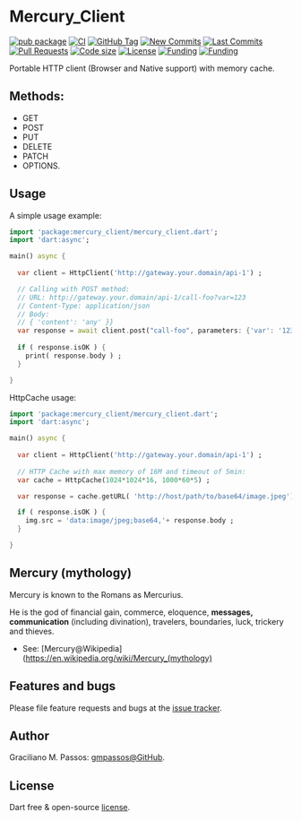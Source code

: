 # Mercury_Client

[![pub package](https://img.shields.io/pub/v/mercury_client.svg?logo=dart&logoColor=00b9fc)](https://pub.dartlang.org/packages/mercury_client)
[![CI](https://img.shields.io/github/workflow/status/gmpassos/mercury_client/Dart%20CI/master?logo=github-actions&logoColor=white)](https://github.com/gmpassos/mercury_client/actions)
[![GitHub Tag](https://img.shields.io/github/v/tag/gmpassos/mercury_client?logo=git&logoColor=white)](https://github.com/gmpassos/mercury_client/releases)
[![New Commits](https://img.shields.io/github/commits-since/gmpassos/mercury_client/latest?logo=git&logoColor=white)](https://github.com/gmpassos/mercury_client/network)
[![Last Commits](https://img.shields.io/github/last-commit/gmpassos/mercury_client?logo=git&logoColor=white)](https://github.com/gmpassos/mercury_client/commits/master)
[![Pull Requests](https://img.shields.io/github/issues-pr/gmpassos/mercury_client?logo=github&logoColor=white)](https://github.com/gmpassos/mercury_client/pulls)
[![Code size](https://img.shields.io/github/languages/code-size/gmpassos/mercury_client?logo=github&logoColor=white)](https://github.com/gmpassos/mercury_client)
[![License](https://img.shields.io/github/license/gmpassos/mercury_client?logo=open-source-initiative&logoColor=green)](https://github.com/gmpassos/mercury_client/blob/master/LICENSE)
[![Funding](https://img.shields.io/badge/Donate-yellow?labelColor=666666&style=plastic&logo=liberapay)](https://liberapay.com/gmpassos/donate)
[![Funding](https://img.shields.io/liberapay/patrons/gmpassos.svg?logo=liberapay)](https://liberapay.com/gmpassos/donate)


Portable HTTP client (Browser and Native support) with memory cache. 

## Methods:

  - GET
  - POST
  - PUT
  - DELETE
  - PATCH
  - OPTIONS.

## Usage

A simple usage example:

```dart
import 'package:mercury_client/mercury_client.dart';
import 'dart:async';

main() async {
  
  var client = HttpClient('http://gateway.your.domain/api-1') ;

  // Calling with POST method:
  // URL: http://gateway.your.domain/api-1/call-foo?var=123
  // Content-Type: application/json
  // Body:
  // { 'content': 'any' }}
  var response = await client.post("call-foo", parameters: {'var': '123'}, body: "{ 'content': 'any' }}", contentType: 'application/json') ;
  
  if ( response.isOK ) {
    print( response.body ) ;
  }

}
```

HttpCache usage:


```dart
import 'package:mercury_client/mercury_client.dart';
import 'dart:async';

main() async {
  
  var client = HttpClient('http://gateway.your.domain/api-1') ;
  
  // HTTP Cache with max memory of 16M and timeout of 5min:
  var cache = HttpCache(1024*1024*16, 1000*60*5) ;

  var response = cache.getURL( 'http://host/path/to/base64/image.jpeg') ;

  if ( response.isOK ) {
    img.src = 'data:image/jpeg;base64,'+ response.body ;
  }

}
```

## Mercury (mythology)

Mercury is known to the Romans as Mercurius.

He is the god of financial gain, commerce, eloquence, **messages, communication** (including divination), travelers, boundaries, luck, trickery and thieves.

- See: [Mercury@Wikipedia](https://en.wikipedia.org/wiki/Mercury_(mythology)

## Features and bugs

Please file feature requests and bugs at the [issue tracker][tracker].

[tracker]: https://github.com/gmpassos/mercury_client/issues

## Author

Graciliano M. Passos: [gmpassos@GitHub][github].

[github]: https://github.com/gmpassos

## License

Dart free & open-source [license](https://github.com/dart-lang/stagehand/blob/master/LICENSE).
